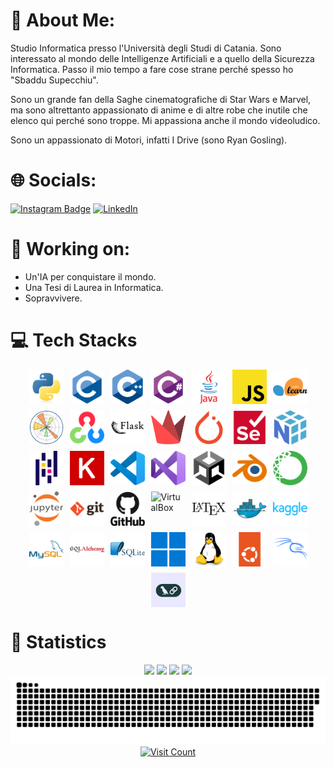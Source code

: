 # 💫 About Me:
Studio Informatica presso l'Università degli Studi di Catania. Sono interessato al mondo delle Intelligenze Artificiali e a quello della Sicurezza Informatica. Passo il mio tempo a fare cose strane perché spesso ho "Sbaddu Supecchiu".

Sono un grande fan della Saghe cinematografiche di Star Wars e Marvel, ma sono altrettanto appassionato di anime e di altre robe che inutile che elenco qui perché sono troppe. Mi appassiona anche il mondo videoludico.

Sono un appassionato di Motori, infatti I Drive (sono Ryan Gosling).



# 🌐 Socials:
[![Instagram Badge](https://img.shields.io/badge/Instagram-E4405F?style=for-the-badge&logo=instagram&logoColor=white)](https://www.instagram.com/giuseppe_bellamacina/)
[![LinkedIn](https://img.shields.io/badge/LinkedIn-%230077B5.svg?style=for-the-badge&logo=linkedin&logoColor=white)](https://www.linkedin.com/in/giuseppe-bellamacina-739b03204/)



# 🚀 Working on:
- Un'IA per conquistare il mondo.
- Una Tesi di Laurea in Informatica.
- Sopravvivere.



# 💻 Tech Stacks
<div style="display: flex; flex-wrap: wrap; gap: 10px; justify-content: center;">
    <img src="assets/img//python-original.svg" alt="Python" title="Python" width="55" height="55">
    <img src="assets/img/c-original.svg" alt="C" title="C" width="55" height="55">
    <img src="assets/img/cplusplus-original.svg" alt="C++" title="C++" width="55" height="55">
    <img src="assets/img/csharp-original.svg" alt="C#" title="C#" width="55" height="55">
    <img src="assets/img/java-original-wordmark.svg" alt="Java" title="Java" width="55" height="55">
    <img src="assets/img/js.png" alt="Javascript" title="Javascript" width="55" height="55">
    <img src="assets/img/scikitlearn-original.svg" alt="Sklearn" title="Sklearn" width="55" height="55">
    <img src="assets/img/matplotlib-original.svg" alt="Matplotlib" title="Matplotlib" width="55" height="55">
    <img src="assets/img/opencv-original.svg" alt="OpenCV" title="OpenCV" width="55" height="55">
    <img src="assets/img/flask-original-wordmark.svg" alt="Flask" title="Flask" width="55" height="55">
    <img src="assets/img/streamlit-mark-color.svg" alt="Streamlit" title="Streamlit" width="55" height="55">
    <img src="assets/img/pytorch-original.svg" alt="Pytorch" title="Pytorch" width="55" height="55">
    <img src="assets/img/selenium-original.svg" alt="Selenium" title="Selenium" width="55" height="55">
    <img src="assets/img/numpy-original.svg" alt="Numpy" title="Numpy" width="55" height="55">
    <img src="assets/img/pandas-original.svg" alt="Pandas" title="Pandas" width="55" height="55">
    <img src="assets/img/keras-original.svg" alt="Keras" title="Keras" width="55" height="55">
    <img src="assets/img/vscode-original.svg" alt="VSCode" title="VSCode" width="55" height="55">
    <img src="assets/img/visualstudio-original.svg" alt="Visual Studio" title="Visual Studio" width="55" height="55">
    <img src="assets/img/unity-original.svg" alt="Unity" title="Unity" width="55" height="55">
    <img src="assets/img/blender-original.svg" alt="Blender" title="Blender" width="55" height="55">
    <img src="assets/img/anaconda-original.svg" alt="Conda" title="Conda" width="55" height="55">
    <img src="assets/img/jupyter-original-wordmark.svg" alt="Jupyter" title="Jupyter" width="55" height="55">
    <img src="assets/img/git-original-wordmark.svg" alt="Git" title="Git" width="55" height="55">
    <img src="assets/img/github-original-wordmark.svg" alt="GitHub" title="GitHub" width="55" height="55">
    <img src="https://banner2.cleanpng.com/20190501/xvt/kisspng-computer-icons-virtualbox-portable-network-graphic-virtualbox-icon-of-line-style-available-in-svg-5cca247f73f9e3.6112721115567514874751.jpg" alt="VirtualBox" title="VirtualBox" width="55" height="55">
    <img src="assets/img/latex-original.svg" alt="Latex" title="Latex" width="55" height="55">
    <img src="assets/img/docker-original.svg" alt="Docker" title="Docker" width="55" height="55">
    <img src="assets/img/kaggle-original-wordmark.svg" alt="Kaggle" title="Kaggle" width="55" height="55">
    <img src="assets/img/mysql-original-wordmark.svg" alt="MySQL" title="MySQL" width="55" height="55">
    <img src="assets/img/sqlalchemy-original-wordmark.svg" alt="SQLAlchemy" title="SQLAlchemy" width="55" height="55">
    <img src="assets/img/sqlite-original-wordmark.svg" alt="SQLite" title="SQLite" width="55" height="55">
    <img src="assets/img/windows11-original.svg" alt="Windows" title="Windows" width="55" height="55">
    <img src="assets/img/linux-original.svg" alt="Linux" title="Linux" width="55" height="55">
    <img src="assets/img/ubuntu-original.svg" alt="Ubuntu" title="Ubuntu" width="55" height="55">
    <img src="assets/img/kalilinux-original-wordmark.svg" alt="Kali Linux" title="Kali Linux" width="55" height="55">
    <img src="assets/img/langchain.jpg" alt="LangChain" title="LangChain" width="55" height="55">
</div>



# 🧪 Statistics
<center>
	<img src=https://github-profile-trophy.vercel.app/?username=GiuseppeBellamacina&title=MultipleLang,Repositories,Stars,Commits,Experience,Followers&theme=darkhub />
	<div style="display: inline-block;">
		<img src=https://github-readme-stats.vercel.app/api?username=GiuseppeBellamacina&show_icons=true&count_private=true&theme=tokyonight />
		<img src=https://github-readme-stats.vercel.app/api/top-langs/?username=GiuseppeBellamacina&size_weight=0.01&count_weight=0.4&langs_count=20&hide=batchfile,shell,makefile&layout=compact&theme=tokyonight />
	</div>
	<img src=https://github-profile-summary-cards.vercel.app/api/cards/profile-details?username=GiuseppeBellamacina&theme=github_dark />
</center>



<div align="center">
 <img width="1000" src="assets/github-snake.svg" alt="snake"/>
</div>

<div align="center">
    <a href="https://visitcount.itsvg.in/api?id=GiuseppeBellamacina&icon=10&color=12">
        <img src="https://visitcount.itsvg.in/api?id=GiuseppeBellamacina&icon=10&color=12" alt="Visit Count"/>
    </a>
</div>